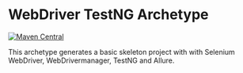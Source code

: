 # WebDriver TestNG Archetype

[![Maven Central](https://img.shields.io/maven-central/v/io.testsmith/webdriver-testng-archetype.svg?maxAge=86400)](https://mvnrepository.com/artifact/io.testsmith/webdriver-testng-archetype)

This archetype generates a basic skeleton project with with Selenium WebDriver, WebDrivermanager, TestNG and Allure.